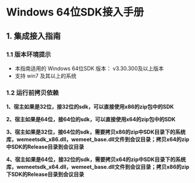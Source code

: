  # Windows 64位SDK接入手册
  
  ## 1. 集成接入指南
  ### 1.1 版本环境提示
  - 本指南适用的 Windows 64位SDK 版本： v3.30.300及以上版本
  - 支持 win7 及其以上的系统

  ### 1.2 运行前拷贝依赖
  **1、宿主如果是32位，接32位的sdk，可以直接使用x86的zip包中的SDK**
  
  **2、宿主如果是64位，接64位的sdk，可以直接使用x64的zip包中的SDK**
  
  **3、宿主如果是32位，接64位的sdk，需要拷贝x86的zip中SDK目录下的系统库，wemeetsdk_x86.dll，wemeet_base.dll文件到会议目录；拷贝x64的zip中SDK的Release目录到会议目录**
  
  **4、宿主如果是64位，接32位的sdk，需要拷贝x64的zip中SDK目录下的系统库，wemeetsdk_x64.dll，wemeet_base.dll文件到会议目录；拷贝x86的zip下SDK的Release目录到会议目录**
